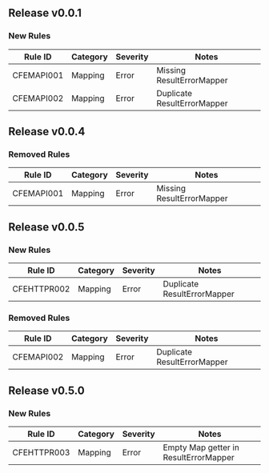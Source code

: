 ## Release v0.0.1

### New Rules

| Rule ID    | Category | Severity | Notes                       |
|------------|----------|----------|-----------------------------|
| CFEMAPI001 | Mapping  | Error    | Missing ResultErrorMapper   |
| CFEMAPI002 | Mapping  | Error    | Duplicate ResultErrorMapper |

## Release v0.0.4

### Removed Rules

| Rule ID    | Category | Severity | Notes                     |
|------------|----------|----------|---------------------------|
| CFEMAPI001 | Mapping  | Error    | Missing ResultErrorMapper |

## Release v0.0.5

### New Rules

| Rule ID     | Category | Severity | Notes                       |
|-------------|----------|----------|-----------------------------|
| CFEHTTPR002 | Mapping  | Error    | Duplicate ResultErrorMapper |

### Removed Rules

| Rule ID    | Category | Severity | Notes                       |
|------------|----------|----------|-----------------------------|
| CFEMAPI002 | Mapping  | Error    | Duplicate ResultErrorMapper |

## Release v0.5.0

### New Rules

| Rule ID     | Category | Severity | Notes                                 |
|-------------|----------|----------|---------------------------------------|
| CFEHTTPR003 | Mapping  | Error    | Empty Map getter in ResultErrorMapper |
